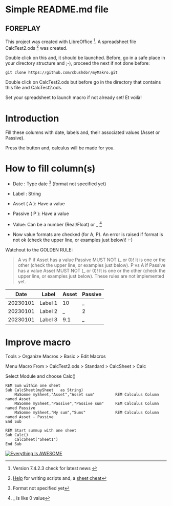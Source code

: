 # Simple README.md file

## FOREPLAY

This project was created with LibreOffice [^1]. A spreadsheet file CalcTest2.ods [^2] was created.

Double click on this and, it should be launched. Before, go in a safe place in your directory structure and ;-), proceed the next if not done before:

```
git clone https://github.com/cbushdor/myMakro.git
```

Double click on CalcTest2.ods but before go in the directory that contains this file and CalcTest2.ods.

Set your spreadsheet to launch macro if not already set! Et voìlà!


# Introduction
Fill these columns with date, labels and, their associated values (Asset or Passive).

Press the button and, calculus will be made for you.

# How to fill column(s)
* Date : Type date [^3] (format not specified yet)

* Label : String 

* Asset ( A ): Have a value

* Passive ( P ): Have a value

* Value: Can be a number (Real/Float) or _ [^4]

* Now value formats are checked (for A, P). An error is raised if format is not ok (check the upper line, or examples just below)! :-)

Watchout to the GOLDEN RULE:

> A vs P  if Asset has a value Passive MUST NOT (_ or 0)! It is one or the other (check the upper line, or examples just below).
> P vs A  if Passive has a value Asset MUST NOT (_ or 0)! It is one or the other (check the upper line, or examples just below).
> These rules are not implemented yet.

| Date | Label | Asset | Passive |
| ----------- | ----------- | ----------- | ----------- |
| 20230101 | Label 1 | 10 | _ |
| 20230101 | Label 2 | _  | 2|
| 20230101 | Label 3 | 9.1  | _ |


<!--
![This is the alt tag](./Screenshot_2023-01-02_at_03.07.02.png)
![This is the alt tag](./Screenshot_2023-01-02_at_03.07.38.png)
-->


# Improve macro
Tools > Organize Macros > Basic > Edit Macros

Menu Macro From > CalcTest2.ods > Standard > CalcSheet > Calc

Select Module and choose Calc()

```
REM Sum within one sheet
Sub CalcSheet(mySheet 	as String)
	MaSomme mySheet,"Asset","Asset sum" 		REM Calculus Column named Asset
	MaSomme mySheet,"Passive","Passive sum"		REM Calculus Column named Passive
	MaSomme mySheet,"My sum","Sums"	        	REM Calculus Column named Asset - Passive
End Sub

REM Start summup with one sheet
Sub Calc()
	CalcSheet("Sheet1")
End Sub
```
[![Everything Is AWESOME](https://i.imgur.com/6b2jN5c.jpeg)](https://youtu.be/BcDxbIWh6qo)

[^1]: Version 7.4.2.3 check for latest news [^6]
[^2]: [Help](https://help.libreoffice.org/7.4/en-US/text/sbasic/shared/vbasupport.html?&DbPAR=SHARED&System=MAC) for writing scripts and, a [sheet cheat](https://documentation.libreoffice.org/assets/Uploads/Documentation/en/MACROS/RefCards/LibOBasic-3-Calc-Flat-A4-EN-v111.pdf)
[^3]: Format not specified yet
[^4]: _ [^5] is like 0 value
[^5]: _ must be alone
[^6]: Latest [news](https://wiki.documentfoundation.org/Main_Page)!
